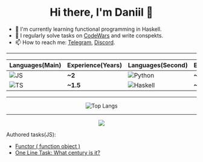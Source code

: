 <h1 align="center">Hi there, I'm Daniil 👀</h1>

- 🌱 I'm currently learning functional programming in Haskell.
- 📝 I regularly solve tasks on [CodeWars](https://www.codewars.com/users/Lambdius) and write conspekts.
- 📫 How to reach me: [Telegram](https://t.me/javascriptizer01), [Discord](https://discord.gg/pCtbebrDts).

---

<div align="center">

| Languages(Main) | Experience(Years) | Languages(Second) | Experience(Years) |
| :-------------- | ----------------- | ----------------- | ----------------- |
| ![JS](https://img.shields.io/badge/-JS-0E111A?style=for-the-badge&logo=JavaScript&logoColor=FEB31E) | **~2** | ![Python](https://img.shields.io/badge/-Python-0E111A?style=for-the-badge&logo=python&logoColor=7DC8FE)    | **~1** |
| ![TS](https://img.shields.io/badge/-TS-161B22?style=for-the-badge&logo=TypeScript&logoColor=0198C2) | **~1.5** | ![Haskell](https://img.shields.io/badge/-Haskell-161B22?style=for-the-badge&logo=Haskell&logoColor=999999) | **~0.5** |

---

![Top Langs](https://github-readme-stats.vercel.app/api/top-langs?username=Lambdius&theme=github_dark&layout=compact)

---

<img src="https://www.codewars.com/users/Lambdius/badges/large">

</div>

Authored tasks(JS):
- [Functor ( function object )](https://www.codewars.com/kata/62af4b8d032cd2004be98e7b)
- [One Line Task: What century is it?](https://www.codewars.com/kata/62a8c5d9936a4a005c0b6a32)

